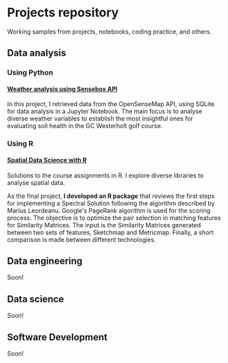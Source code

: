 # Projects repository
Working samples from projects, notebooks, coding practice, and others.

## Data analysis
### Using Python
#### [Weather analysis using Sensebox API](https://github.com/violetasdev/projects_overview/blob/master/sensebox/Sensebox_PartA.ipynb)
In this project, I retrieved data from the OpenSenseMap API, using SQLite for data analysis in a Jupyter Notebook. The main focus is to analyse diverse weather variables to establish the most insightful ones for evaluating soil health in the GC Westerholt golf course.

### Using R
#### [Spatial Data Science with R](https://github.com/violetasdev/SDR_geotech)
Solutions to the course assignments in R. I explore diverse libraries to analyse spatial data. 

As the final project, **I developed an R package** that reviews the first steps for implementing a Spectral Solution following the algorithm described by Marius Leordeanu. Google's PageRank algorithm is used for the scoring process. The objective is to optimize the pair selection in matching features for Similarity Matrices. The input is the Similarity Matrices generated between two sets of features, Sketchmap and Metricmap. Finally, a short comparison is made between different technologies.

## Data engineering
Soon!

## Data science
Soon!

## Software Development
Soon!
